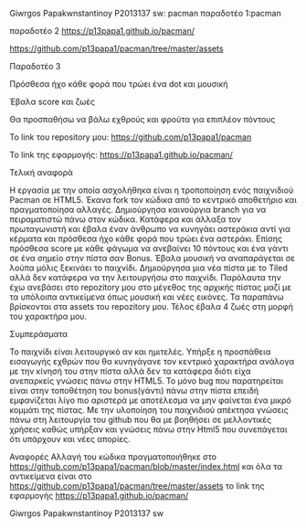 Giwrgos Papakwnstantinoy 
P2013137
sw: pacman
παραδοτέο 1:pacman

παραδοτέο 2
https://p13papa1.github.io/pacman/

https://github.com/p13papa1/pacman/tree/master/assets


Παραδοτέο 3 

Πρόσθεσα ήχο κάθε φορά που τρώει ένα dot και μουσική

Έβαλα score και ζωές 

Θα προσπαθήσω να βάλω εχθρούς και φρούτα για επιπλέον πόντους

Το link του repository μου:
https://github.com/p13papa1/pacman

Το link της εφαρμογής:
https://p13papa1.github.io/pacman/

Τελική αναφορά

Η εργασία με την οποία ασχολήθηκα είναι η τροποποίηση ενός παιχνιδιού Pacman σε
HTML5. Έκανα fork τον κώδικα από το κεντρικό αποθετήριο και πραγματοποίησα αλλαγές. Δημιούργησα καινούργια branch για να πειραματιστώ πάνω στον κώδικα. Κατάφερα και άλλαξα τον πρωταγωνιστή και έβαλα έναν άνθρωπο να κυνηγάει αστεράκια αντί για κέρματα και πρόσθεσα ήχο κάθε φορά που τρώει ένα αστεράκι. Επίσης πρόσθεσα score με κάθε φάγωμα να ανεβαίνει 10 πόντους και ένα γάντι σε ένα σημείο στην πίστα σαν Bonus. Έβαλα μουσική να αναπαράγεται σε λούπα μόλις ξεκινάει το παιχνίδι. Δημιούργησα μια νέα πίστα με το Tiled αλλά δεν κατάφερα να την λειτουργήσω στο παιχνίδι. Παρόλαυτα την έχω ανεβάσει στο repozitory μου στο μέγεθος της αρχικής πίστας μαζί με τα υπόλοιπα αντικείμενα όπως μουσική και νέες εικόνες. Τα παραπάνω βρίσκονται στα assets του repozitory μου. Τέλος έβαλα 4 ζωές στη μορφή του χαρακτήρα μου.


Συμπεράσματα

Το παιχνίδι είναι λειτουργικό αν και ημιτελές. Υπήρξε η προσπάθεια εισαγωγής εχθρών που θα κυνηγάγανε τον κεντρικό χαρακτήρα ανάλογα με την κίνησή του στην πίστα αλλά δεν τα κατάφερα διότι είχα ανεπαρκείς γνώσεις πάνω στην HTML5. Το μόνο bug που παρατηρείται είναι στην τοποθέτηση του bonus(γάντι) πάνω στην πίστα επειδή εμφανίζεται λίγο πιο αριστερά με αποτέλεσμα να μην φαίνεται ένα μικρό κομμάτι της πίστας. Με την υλοποίηση του παιχνιδιού απέκτησα γνώσεις πάνω στη λειτουργία του github που θα με βοηθήσει σε μελλοντικές χρήσεις καθώς υπήρξαν και γνώσεις πάνω στην Html5 που συνεπάγεται ότι υπάρχουν και νέες απορίες. 


Αναφορές
Αλλαγή του κώδικα πραγματοποιήθηκε στο https://github.com/p13papa1/pacman/blob/master/index.html
και όλα τα αντικείμενα είναι στο https://github.com/p13papa1/pacman/tree/master/assets
το link της εφαρμογής  https://p13papa1.github.io/pacman/


Giwrgos Papakwnstantinoy
P2013137
sw

